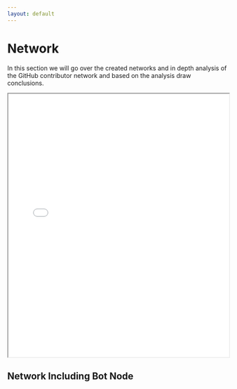 ```yaml
---
layout: default
---
```


# Network

In this section we will go over the created networks and in depth analysis of the GitHub contributor network and based on the analysis draw conclusions.

<iframe src="/CSS_Group_4/assets/images/stylized_network_size.html" width="100%" height="600px"></iframe>

## Network Including Bot Node
